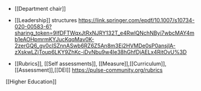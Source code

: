   - [[Department chair]]

  - [[Leadership]] structures
    https://link.springer.com/epdf/10.1007/s10734-020-00583-6?sharing_token=9IfDFTWqxJtRxNJRY132T_e4RwlQNchNByi7wbcMAY4mb1eAOHpmrmKYJucKqqMav0K-2zerGQ6_gv0cISZnnASwb6RZ6Z5An8m3Ej2HVMDe0sP0ansjlA-zXskwLZjToup6LKY9ZhKc-iDvNbu9w4Ie38hGhfDjAELx4RitOvU%3D

  - [[Rubrics]],  [[Self assessments]],
    [[Measure]],[[Curriculum]],
    [[Assessment]],[[DEI]]
    https://pulse-community.org/rubrics

[[Higher Education]]
